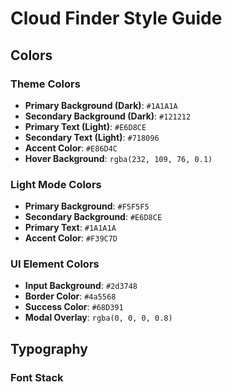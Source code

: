 # Cloud Finder Style Guide

## Colors

### Theme Colors
- **Primary Background (Dark)**: `#1A1A1A`
- **Secondary Background (Dark)**: `#121212`
- **Primary Text (Light)**: `#E6D8CE`
- **Secondary Text (Light)**: `#718096`
- **Accent Color**: `#E86D4C`
- **Hover Background**: `rgba(232, 109, 76, 0.1)`

### Light Mode Colors
- **Primary Background**: `#F5F5F5`
- **Secondary Background**: `#E6D8CE`
- **Primary Text**: `#1A1A1A`
- **Accent Color**: `#F39C7D`

### UI Element Colors
- **Input Background**: `#2d3748`
- **Border Color**: `#4a5568`
- **Success Color**: `#68D391`
- **Modal Overlay**: `rgba(0, 0, 0, 0.8)`

## Typography

### Font Stack 